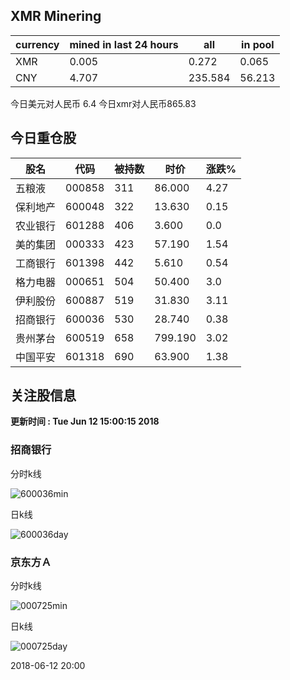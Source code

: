 ## XMR Minering

|currency|mined in last 24 hours|all|in pool|
|---|---|---|---|
|XMR|0.005|0.272|0.065|
|CNY|4.707|235.584|56.213|

今日美元对人民币 6.4	今日xmr对人民币865.83


## 今日重仓股 

|股名|代码|被持数|时价|涨跌%|
|---|---|---|---|---|
|五粮液|000858|311|86.000|4.27|
|保利地产|600048|322|13.630|0.15|
|农业银行|601288|406|3.600|0.0|
|美的集团|000333|423|57.190|1.54|
|工商银行|601398|442|5.610|0.54|
|格力电器|000651|504|50.400|3.0|
|伊利股份|600887|519|31.830|3.11|
|招商银行|600036|530|28.740|0.38|
|贵州茅台|600519|658|799.190|3.02|
|中国平安|601318|690|63.900|1.38|

## 关注股信息
**更新时间 : Tue Jun 12 15:00:15 2018**
### 招商银行 
分时k线

![600036min](http://image.sinajs.cn/newchart/min/n/sh600036.gif)

日k线

![600036day](http://image.sinajs.cn/newchart/daily/n/sh600036.gif)

### 京东方Ａ 
分时k线

![000725min](http://image.sinajs.cn/newchart/min/n/sz000725.gif)

日k线

![000725day](http://image.sinajs.cn/newchart/daily/n/sz000725.gif)

2018-06-12 20:00